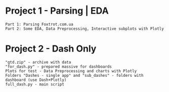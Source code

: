 # Project 1 - Parsing | EDA
    Part 1: Parsing Foxtrot.com.ua    
    Part 2: Some EDA, Data Preprocessing, Interactive subplots with Plotly    

# Project 2 - Dash Only    
    "gtd.zip" - archive with data    
    "for_dash.py" - prepared massive for dashboards    
    Plots for test - Data Preprocessing and charts with Plotly
    Folders "Dashes - single app" and "sub_dashes" - folders with dashboard (use Dash+Plotly)    
    full_dash.py - main script        
